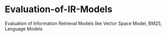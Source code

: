 # Evaluation-of-IR-Models
Evaluation of Information Retrieval Models like Vector Space Model, BM25, Language Models
